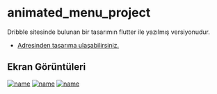 # animated_menu_project

Dribble sitesinde bulunan bir tasarımın flutter ile yazılmış versiyonudur.
- [Adresinden tasarıma ulaşabilirsiniz.](https://dribbble.com/shots/6351511-Menu-and-Dashboard/attachments/6351511-Menu-and-Dashboard?mode=media)


## Ekran Görüntüleri

[![name](http://ahmetbalkan.com.tr/app/1.jpg)](https://www.instagram.com/balkan.exe/)
[![name](http://ahmetbalkan.com.tr/app/2.jpg)](https://twitter.com/)
[![name](http://ahmetbalkan.com.tr/app/3.jpg)](https://www.linkedin.com/in/ahmet-refik-balkan-8a7ba5164/)


